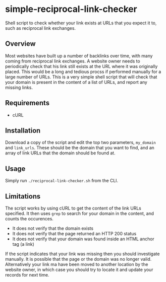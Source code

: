 # simple-reciprocal-link-checker

Shell script to check whether your link exists at URLs that you expect it to, such as reciprocal link exchanges.

## Overview

Most websites have built up a number of backlinks over time, with many coming from reciprocal link exchanges. A website owner needs to periodically check that his link still exists at the URL where it was originally placed. This would be a long and tedious procss if performed manually for a large number of URLs. This is a very simple shell script that will check that your domain is present in the content of a list of URLs, and report any missing links.

## Requirements

* cURL

## Installation

Download a copy of the script and edit the top two parameters, `my_domain` and `link_urls`. These should be the domain that you want to find, and an array of link URLs that the domain should be found at.

## Usage

Simply run `./reciprocal-link-checker.sh` from the CLI.

## Limitations

The script works by using cURL to get the content of the link URLs specified. It then uses `grep` to search for your domain in the content, and counts the occurences.

* It does not verify that the domain exists
* It does not verify that the page returned an HTTP 200 status
* It does not verify that your domain was found inside an HTML anchor tag (a link)

If the script indicates that your link was missing then you should investigate manually. It is possible that the page or the domain was no longer valid. Alternatively your link ma have been moved to another location by the website owner, in which case you should try to locate it and update your records for next time.